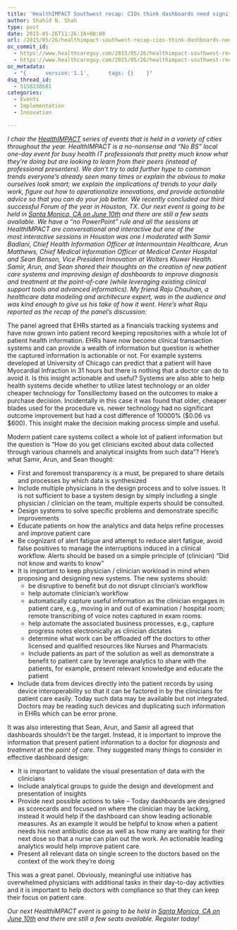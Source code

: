 ```yaml
---
title: 'HealthIMPACT Southwest recap: CIOs think dashboards need significant improvement'
author: Shahid N. Shah
type: post
date: 2015-05-26T11:26:18+00:00
url: /2015/05/26/healthimpact-southwest-recap-cios-think-dashboards-need-significant-improvement/
oc_commit_id:
  - https://www.healthcareguy.com/2015/05/26/healthimpact-southwest-recap-cios-think-dashboards-need-significant-improvement/1478770908
  - https://www.healthcareguy.com/2015/05/26/healthimpact-southwest-recap-cios-think-dashboards-need-significant-improvement/1432639578
oc_metadata:
  - "{		version:'1.1',		tags: {}	}"
dsq_thread_id:
  - 5158238601
categories:
  - Events
  - Implementation
  - Innovation

---
```

_I chair the [HealthIMPACT][1] series of events that is held in a variety of cities throughout the year. HealthIMPACT is a no-nonsense and &#8220;No BS&#8221; local one-day event for busy health IT professionals that pretty much know what they’re doing but are looking to learn from their peers (instead of professional presenters). We don’t try to add further hype to common trends everyone&#8217;s already seen many times or explain the obvious to make ourselves look smart; we explain the implications of trends to your daily work, figure out how to operationalize innovations, and provide actionable advice so that you can do your job better. We recently concluded our third successful Forum of the year in Houston, TX. Our next event is going to be held in [Santa Monica, CA on June 10th][2] and there are still a few seats available. We have a &#8220;no PowerPoint&#8221; rule and all the sessions at HealthIMPACT are conversational and interactive but one of the most interactive sessions in Houston was one I moderated with Samir Badlani, Chief Health Information Officer at Intermountain Healthcare, Arun Matthews, Chief Medical Information Officer at Medical Center Hospital and Sean Benson, Vice President Innovation at Wolters Kluwer Health. Samir, Arun, and Sean shared their thoughts on the creation of new patient care systems and improving design of dashboards to improve diagnosis and treatment at the point-of-care (while leveraging existing clinical support tools and advanced informatics). My friend Raju Chauhan, a healthcare data modeling and architecure expert, was in the audience and was kind enough to give us his take of how it went. Here&#8217;s what Raju reported as the recap of the panel&#8217;s discussion:_

The panel agreed that EHRs started as a financials tracking systems and have now grown into patient record keeping repositories with a whole lot of patient health information. EHRs have now become clinical transaction systems and can provide a wealth of information but question is whether the captured information is actionable or not. For example systems developed at University of Chicago can predict that a patient will have Myocardial Infraction in 31 hours but there is nothing that a doctor can do to avoid it. Is this insight actionable and useful? Systems are also able to help health systems decide whether to utilize latest technology or an older cheaper technology for Tonsillectomy based on the outcomes to make a purchase decision. Incidentally in this case it was found that older, cheaper blades used for the procedure vs. newer technology had no significant outcome improvement but had a cost difference of 10000% ($0.06 vs $600). This insight make the decision making process simple and useful.

Modern patient care systems collect a whole lot of patient information but the question is “How do you get clinicians excited about data collected through various channels and analytical insights from such data”? Here&#8217;s what Samir, Arun, and Sean thought:

  * First and foremost transparency is a must, be prepared to share details and processes by which data is synthesized
  * Include multiple physicians in the design process and to solve issues. It is not sufficient to base a system design by simply including a single physician / clinician on the team, multiple experts should be consulted.
  * Design systems to solve specific problems and demonstrate specific improvements
  * Educate patients on how the analytics and data helps refine processes and improve patient care
  * Be cognizant of alert fatigue and attempt to reduce alert fatigue, avoid false positives to manage the interruptions induced in a clinical workflow. Alerts should be based on a simple principle of (clinician) “Did not know and wants to know”
  * It is important to keep physician / clinician workload in mind when proposing and designing new systems. The new systems should: 
      * be disruptive to benefit but do not disrupt clinician’s workflow
      * help automate clinician’s workflow
      * automatically capture useful information as the clinician engages in patient care, e.g., moving in and out of examination / hospital room; remote transcribing of voice notes captured in exam rooms.
      * help automate the associated business processes, e.g., capture progress notes electronically as clinician dictates
      * determine what work can be offloaded off the doctors to other licensed and qualified resources like Nurses and Pharmacists
      * Include patients as part of the solution as well as demonstrate a benefit to patient care by leverage analytics to share with the patients, for example, present relevant knowledge and educate the patient
  * Include data from devices directly into the patient records by using device interoperability so that it can be factored in by the clinicians for patient care easily. Today such data may be available but not integrated. Doctors may be reading such devices and duplicating such information in EHRs which can be error prone.

It was also interesting that Sean, Arun, and Samir all agreed that dashboards shouldn&#8217;t be the target. Instead, it is important to improve the information that present patient information to a doctor for _diagnosis_ and _treatment_ at the _point of care_. They suggested many things to consider in effective dashboard design:

  * It is important to validate the visual presentation of data with the clinicians
  * Include analytical groups to guide the design and development and presentation of insights
  * Provide next possible actions to take &#8211; Today dashboards are designed as scorecards and focused on where the clinician may be lacking, instead it would help if the dashboard can show leading actionable measures. As an example it would be helpful to know when a patient needs his next antibiotic dose as well as how many are waiting for their next dose so that a nurse can plan out the work. An actionable leading analytics would help improve patient care.
  * Present all relevant data on single screen to the doctors based on the context of the work they&#8217;re doing

This was a great panel. Obviously, meaningful use initiative has overwhelmed physicians with additional tasks in their day-to-day activities and it is important to help doctors with compliance so that they can keep their focus on patient care.

_Our next HealthiMPACT event is going to be held in [Santa Monica, CA on June 10th][2] and there are still a few seats available. Register today!_

 [1]: http://www.purposeevents.com
 [2]: http://purposeevents.com/events/healthimpact-west/
